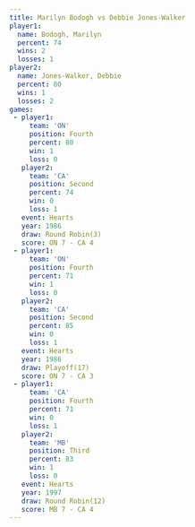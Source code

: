 ```yaml
---
title: Marilyn Bodogh vs Debbie Jones-Walker
player1:                    
  name: Bodogh, Marilyn     
  percent: 74               
  wins: 2                   
  losses: 1                 
player2:                    
  name: Jones-Walker, Debbie
  percent: 80               
  wins: 1                   
  losses: 2                 
games:
 - player1:          
     team: 'ON'      
     position: Fourth
     percent: 80     
     win: 1          
     loss: 0         
   player2:          
     team: 'CA'      
     position: Second
     percent: 74     
     win: 0          
     loss: 1         
   event: Hearts       
   year: 1986          
   draw: Round Robin(3)
   score: ON 7 - CA 4  
 - player1:          
     team: 'ON'      
     position: Fourth
     percent: 71     
     win: 1          
     loss: 0         
   player2:          
     team: 'CA'      
     position: Second
     percent: 85     
     win: 0          
     loss: 1         
   event: Hearts     
   year: 1986        
   draw: Playoff(17) 
   score: ON 7 - CA 3
 - player1:          
     team: 'CA'      
     position: Fourth
     percent: 71     
     win: 0          
     loss: 1         
   player2:         
     team: 'MB'     
     position: Third
     percent: 83    
     win: 1         
     loss: 0        
   event: Hearts        
   year: 1997           
   draw: Round Robin(12)
   score: MB 7 - CA 4   
---
```

